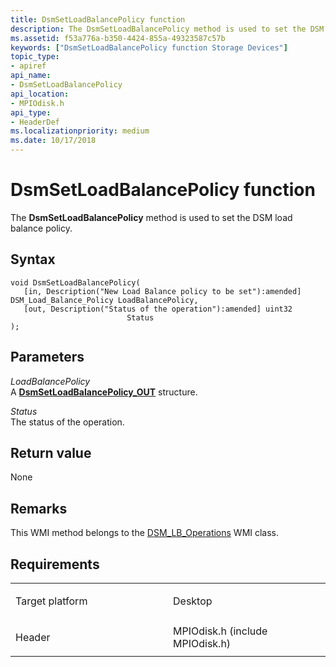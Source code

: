 ```yaml
---
title: DsmSetLoadBalancePolicy function
description: The DsmSetLoadBalancePolicy method is used to set the DSM load balance policy.
ms.assetid: f53a776a-b350-4424-855a-49323587c57b
keywords: ["DsmSetLoadBalancePolicy function Storage Devices"]
topic_type:
- apiref
api_name:
- DsmSetLoadBalancePolicy
api_location:
- MPIOdisk.h
api_type:
- HeaderDef
ms.localizationpriority: medium
ms.date: 10/17/2018
---
```


# DsmSetLoadBalancePolicy function


The **DsmSetLoadBalancePolicy** method is used to set the DSM load balance policy.

Syntax
------

```ManagedCPlusPlus
void DsmSetLoadBalancePolicy(
   [in, Description("New Load Balance policy to be set"):amended] DSM_Load_Balance_Policy LoadBalancePolicy,
   [out, Description("Status of the operation"):amended] uint32                           Status
);
```

Parameters
----------

*LoadBalancePolicy*   
A [**DsmSetLoadBalancePolicy\_OUT**](https://docs.microsoft.com/windows-hardware/drivers/ddi/content/mpiodisk/ns-mpiodisk-_dsmsetloadbalancepolicy_out) structure.

*Status*   
The status of the operation.

Return value
------------

None

Remarks
-------

This WMI method belongs to the [DSM\_LB\_Operations](dsm-lb-operations-wmi-class.md) WMI class.

Requirements
------------

<table>
<colgroup>
<col width="50%" />
<col width="50%" />
</colgroup>
<tbody>
<tr class="odd">
<td align="left"><p>Target platform</p></td>
<td align="left">Desktop</td>
</tr>
<tr class="even">
<td align="left"><p>Header</p></td>
<td align="left">MPIOdisk.h (include MPIOdisk.h)</td>
</tr>
</tbody>
</table>

 

 





